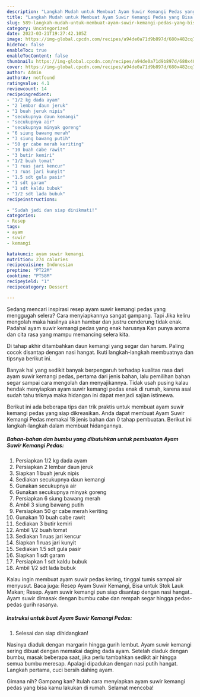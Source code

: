 ```yaml
---
description: "Langkah Mudah untuk Membuat Ayam Suwir Kemangi Pedas yang Bisa Manjain Lidah, Buat Buka Puasa Enak Banget"
title: "Langkah Mudah untuk Membuat Ayam Suwir Kemangi Pedas yang Bisa Manjain Lidah, Buat Buka Puasa Enak Banget"
slug: 589-langkah-mudah-untuk-membuat-ayam-suwir-kemangi-pedas-yang-bisa-manjain-lidah-buat-buka-puasa-enak-banget
category: Uncategorized
date: 2023-03-21T19:27:42.105Z
image: https://img-global.cpcdn.com/recipes/a94de0a71d9b897d/680x482cq70/ayam-suwir-kemangi-pedas-foto-resep-utama.jpg
hideToc: false
enableToc: true
enableTocContent: false
thumbnail: https://img-global.cpcdn.com/recipes/a94de0a71d9b897d/680x482cq70/ayam-suwir-kemangi-pedas-foto-resep-utama.jpg
cover: https://img-global.cpcdn.com/recipes/a94de0a71d9b897d/680x482cq70/ayam-suwir-kemangi-pedas-foto-resep-utama.jpg
author: Admin
authorAv: notfound
ratingvalue: 4.1
reviewcount: 14
recipeingredient:
- "1/2 kg dada ayam"
- "2 lembar daun jeruk"
- "1 buah jeruk nipis"
- "secukupnya daun kemangi"
- "secukupnya air"
- "secukupnya minyak goreng"
- "6 siung bawang merah"
- "3 siung bawang putih"
- "50 gr cabe merah keriting"
- "10 buah cabe rawit"
- "3 butir kemiri"
- "1/2 buah tomat"
- "1 ruas jari kencur"
- "1 ruas jari kunyit"
- "1.5 sdt gula pasir"
- "1 sdt garam"
- "1 sdt kaldu bubuk"
- "1/2 sdt lada bubuk"
recipeinstructions:

- "Sudah jadi dan siap dinikmati!"
categories:
- Resep
tags:
- ayam
- suwir
- kemangi

katakunci: ayam suwir kemangi 
nutrition: 274 calories
recipecuisine: Indonesian
preptime: "PT22M"
cooktime: "PT58M"
recipeyield: "1"
recipecategory: Dessert

---
```



Sedang mencari inspirasi resep ayam suwir kemangi pedas yang menggugah selera? Cara menyiapkannya sangat gampang. Tapi Jika keliru mengolah maka hasilnya akan hambar dan justru cenderung tidak enak. Padahal ayam suwir kemangi pedas yang enak harusnya Kan punya aroma dan cita rasa yang mampu memancing selera kita.


Di tahap akhir ditambahkan daun kemangi yang segar dan harum. Paling cocok disantap dengan nasi hangat. Ikuti langkah-langkah membuatnya dan tipsnya berikut ini.

Banyak hal yang sedikit banyak berpengaruh terhadap kualitas rasa dari ayam suwir kemangi pedas, pertama dari jenis bahan, lalu pemilihan bahan segar sampai cara mengolah dan menyajikannya. Tidak usah pusing kalau hendak menyiapkan ayam suwir kemangi pedas enak di rumah, karena asal sudah tahu triknya maka hidangan ini dapat menjadi sajian istimewa.


Berikut ini ada beberapa tips dan trik praktis untuk membuat ayam suwir kemangi pedas yang siap dikreasikan. Anda dapat membuat Ayam Suwir Kemangi Pedas memakai 18 jenis bahan dan 0 tahap pembuatan. Berikut ini langkah-langkah dalam membuat hidangannya.

<!--inarticleads1-->

##### Bahan-bahan dan bumbu yang dibutuhkan untuk pembuatan Ayam Suwir Kemangi Pedas:

1. Persiapkan 1/2 kg dada ayam
1. Persiapkan 2 lembar daun jeruk
1. Siapkan 1 buah jeruk nipis
1. Sediakan secukupnya daun kemangi
1. Gunakan secukupnya air
1. Gunakan secukupnya minyak goreng
1. Persiapkan 6 siung bawang merah
1. Ambil 3 siung bawang putih
1. Persiapkan 50 gr cabe merah keriting
1. Gunakan 10 buah cabe rawit
1. Sediakan 3 butir kemiri
1. Ambil 1/2 buah tomat
1. Sediakan 1 ruas jari kencur
1. Siapkan 1 ruas jari kunyit
1. Sediakan 1.5 sdt gula pasir
1. Siapkan 1 sdt garam
1. Persiapkan 1 sdt kaldu bubuk
1. Ambil 1/2 sdt lada bubuk


Kalau ingin membuat ayam suwir pedas kering, tinggal tumis sampai air menyusut. Baca juga: Resep Ayam Suwir Kemangi, Bisa untuk Stok Lauk Makan; Resep. Ayam suwir kemangi pun siap disantap dengan nasi hangat.. Ayam suwir dimasak dengan bumbu cabe dan rempah segar hingga pedas-pedas gurih rasanya. 

<!--inarticleads2-->

##### Instruksi untuk buat Ayam Suwir Kemangi Pedas:


1. Selesai dan siap dihidangkan!

Nasinya diaduk dengan margarin hingga gurih lembut. Ayam suwir kemangi sering dibuat dengan memakai daging dada ayam. Setelah diaduk dengan bumbu, masak beberapa saat, jika perlu tambahkan sedikit air hingga semua bumbu meresap. Apalagi dipadukan dengan nasi putih hangat. Langkah pertama, cuci bersih dahing ayam. 

Gimana nih? Gampang kan? Itulah cara menyiapkan ayam suwir kemangi pedas yang bisa kamu lakukan di rumah. Selamat mencoba!

